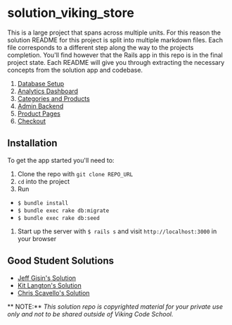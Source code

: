 solution_viking_store
=====================

This is a large project that spans across multiple units. For this reason the solution README for this project is split into multiple markdown files. Each file corresponds to a different step along the way to the projects completion. You'll find however that the Rails app in this repo is in the final project state. Each README will give you through extracting the necessary concepts from the solution app and codebase.

1. [Database Setup](database_setup.md)
1. [Analytics Dashboard](analytics_dashboard.md)
1. [Categories and Products](categories_and_products.md)
1. [Admin Backend](admin_backend.md)
1. [Product Pages](product_pages.md)
1. [Checkout](checkout.md)


## Installation

To get the app started you'll need to:

1. Clone the repo with `git clone REPO_URL`
1. `cd` into the project
1. Run
  - `$ bundle install`
  - `$ bundle exec rake db:migrate`
  - `$ bundle exec rake db:seed`
1. Start up the server with `$ rails s` and visit `http://localhost:3000` in your browser


## Good Student Solutions

* [Jeff Gisin's Solution](https://github.com/jgisin/project_viking_store)
* [Kit Langton's Solution](https://github.com/kitlangton/project_viking_store)
* [Chris Scavello's Solution](https://github.com/BideoWego/assignment_viking_store)


** NOTE:** *This solution repo is copyrighted material for your private use only and not to be shared outside of Viking Code School.*





